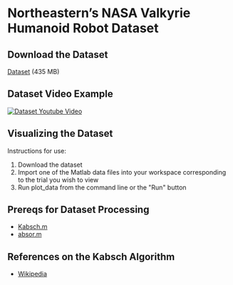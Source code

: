 # Northeastern’s NASA Valkyrie Humanoid Robot Dataset

## Download the Dataset
 [Dataset](http://hdl.handle.net/2047/D20249932) (435 MB)

## Dataset Video Example
 [![Dataset Youtube Video](https://img.youtube.com/vi/H5slSraVXas/0.jpg)](https://youtu.be/H5slSraVXas)

## Visualizing the Dataset
 Instructions for use:
 
 1. Download the dataset
 2. Import one of the Matlab data files into your workspace corresponding to the trial you wish to view
 3. Run plot_data from the command line or the "Run" button

## Prereqs for Dataset Processing
* [Kabsch.m](http://www.mathworks.com/matlabcentral/fileexchange/25746-kabsch-algorithm)
* [absor.m](https://www.mathworks.com/matlabcentral/fileexchange/26186-absolute-orientation-horn-s-method)

## References on the Kabsch Algorithm
* [Wikipedia](https://en.wikipedia.org/wiki/Kabsch_algorithm)
